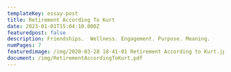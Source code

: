```yaml
---
templateKey: essay-post
title: Retirement According To Kurt
date: 2023-01-01T15:04:10.000Z
featuredpost: false
description: Friendships.  Wellness. Engagement. Purpose. Meaning.
numPages: 7
featuredimage: /img/2020-03-28 18-41-01 Retirement According to Kurt.jpg
document: /img/RetirementAccordingToKurt.pdf
---
```

